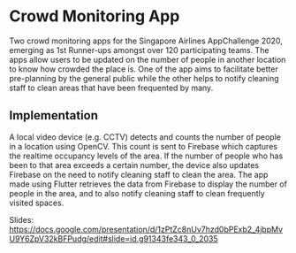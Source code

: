 # Crowd Monitoring App

Two crowd monitoring apps for the Singapore Airlines AppChallenge 2020, emerging as 1st Runner-ups amongst over 120 participating teams. The apps allow users to be updated on the number of people in another location to know how crowded the place is. One of the app aims to facilitate better pre-planning by the general public while the other helps to notify cleaning staff to clean areas that have been frequented by many.

## Implementation
A local video device (e.g. CCTV) detects and counts the number of people in a location using OpenCV. This count is sent to Firebase which captures the realtime occupancy levels of the area. If the number of people who has been to that area exceeds a certain number, the device also updates Firebase on the need to notify cleaning staff to clean the area. The app made using Flutter retrieves the data from Firebase to display the number of people in the area, and to also notify cleaning staff to clean frequently visited spaces.

Slides: https://docs.google.com/presentation/d/1zPtZc8nUv7hzd0bPExb2_4jbpMvU9Y6ZpV32kBFPudg/edit#slide=id.g91343fe343_0_2035
